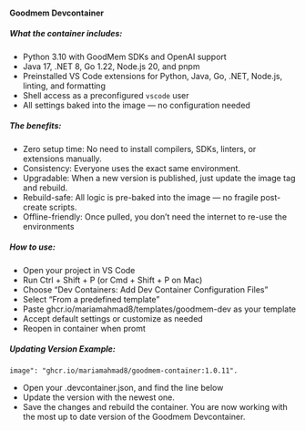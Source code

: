 #### Goodmem Devcontainer

##### What the container includes: 
- Python 3.10 with GoodMem SDKs and OpenAI support
- Java 17, .NET 8, Go 1.22, Node.js 20, and pnpm
- Preinstalled VS Code extensions for Python, Java, Go, .NET, Node.js, linting, and formatting
- Shell access as a preconfigured `vscode` user
- All settings baked into the image — no configuration needed

##### The benefits: 
- Zero setup time: No need to install compilers, SDKs, linters, or extensions manually.
- Consistency: Everyone uses the exact same environment.
- Upgradable: When a new version is published, just update the image tag and rebuild.
- Rebuild-safe: All logic is pre-baked into the image — no fragile post-create scripts.
- Offline-friendly: Once pulled, you don’t need the internet to re-use the environments 

##### How to use: 
- Open your project in VS Code
- Run Ctrl + Shift + P (or Cmd + Shift + P on Mac)
- Choose “Dev Containers: Add Dev Container Configuration Files”
- Select “From a predefined template”
- Paste ghcr.io/mariamahmad8/templates/goodmem-dev as your template
- Accept default settings or customize as needed
- Reopen in container when promt


##### Updating Version Example:

    image": "ghcr.io/mariamahmad8/goodmem-container:1.0.11". 

- Open your .devcontainer.json, and find the line below
- Update the version with the newest one. 
- Save the changes and rebuild the container. You are now working with the most up to date version of the Goodmem Devcontainer. 